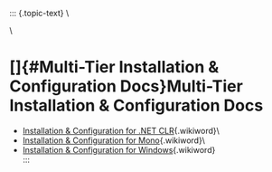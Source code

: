 ::: {.topic-text}
\

\

[]{#Multi-Tier Installation & Configuration Docs}Multi-Tier Installation & Configuration Docs
=============================================================================================

-   [Installation & Configuration for .NET
    CLR](http://wikis.openlinksw.com:80/dataspace/owiki/wiki/UdaWikiWeb/ADOMultiTierInstallNETCLR){.wikiword}\
-   [Installation & Configuration for
    Mono](http://wikis.openlinksw.com:80/dataspace/owiki/wiki/UdaWikiWeb/ADOMultiTierInstallMono){.wikiword}\
-   [Installation & Configuration for
    Windows](http://wikis.openlinksw.com:80/dataspace/owiki/wiki/UdaWikiWeb/ADOMultiTierInstallWin){.wikiword}\
:::
